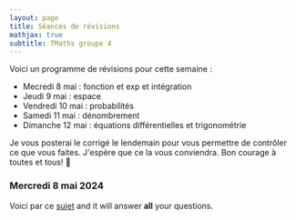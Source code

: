 ```yaml
---
layout: page
title: Séances de révisions
mathjax: true
subtitle: TMaths groupe 4
---
```


Voici un programme de révisions pour cette semaine : 

- Mecredi 8 mai : fonction et exp et intégration
- Jeudi 9 mai : espace
- Vendredi 10 mai : probabilités
- Samedi 11 mai : dénombrement
- Dimanche 12 mai : équations différentielles et trigonométrie

Je vous posterai le corrigé le lendemain pour vous permettre de contrôler ce que vous faites.
J'espère que ce la vous conviendra.
Bon courage à toutes et tous! :punch:

### Mercredi 8 mai 2024

Voici  par ce [sujet](https://en.wikipedia.org/wiki/The_Princess_Bride_%28film%29) and it will answer **all** your questions.

